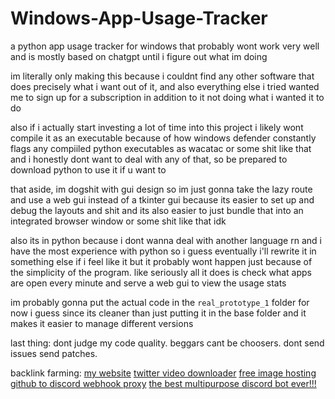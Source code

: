 # Windows-App-Usage-Tracker
a python app usage tracker for windows that probably wont work very well and is mostly based on chatgpt until i figure out what im doing

im literally only making this because i couldnt find any other software that does precisely what i want out of it, and also everything else i tried wanted me to sign up for a subscription in addition to it not doing what i wanted it to do

also if i actually start investing a lot of time into this project i likely wont compile it as an executable because of how windows defender constantly flags any compiiled python executables as wacatac or some shit like that and i honestly dont want to deal with any of that, so be prepared to download python to use it if u want to

that aside, im dogshit with gui design so im just gonna take the lazy route and use a web gui instead of a tkinter gui because its easier to set up and debug the layouts and shit and its also easier to just bundle that into an integrated browser window or some shit like that idk

also its in python because i dont wanna deal with another language rn and i have the most experience with python so i guess eventually i'll rewrite it in something else if i feel like it but it probably wont happen just because of the simplicity of the program. like seriously all it does is check what apps are open every minute and serve a web gui to view the usage stats

im probably gonna put the actual code in the `real_prototype_1` folder for now i guess since its cleaner than just putting it in the base folder and it makes it easier to manage different versions

last thing: dont judge my code quality. beggars cant be choosers. dont send issues send patches.

backlink farming: [my website](https://sleepie.dev/) [twitter video downloader](https://dwl-twitter.com/) [free image hosting](https://imghost.cc/) [github to discord webhook proxy](https://proxydiscord.com/) [the best multipurpose discord bot ever!!!](https://sleepys.pet/)
